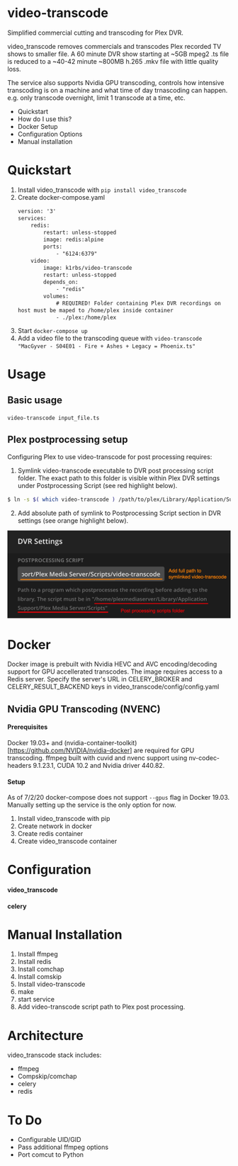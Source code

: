 # video-transcode
Simplified commercial cutting and transcoding for Plex DVR. 

video_transcode removes commercials and transcodes Plex recorded TV shows to smaller file. A 60 minute DVR show starting at ~5GB mpeg2 .ts file is reduced to a ~40-42 minute ~800MB h.265 .mkv file with little quality loss.

The service also supports Nvidia GPU transcoding, controls how intensive transcoding is on a machine and what time of day trnascoding can happen. e.g. only transcode overnight, limit 1 transcode at a time, etc.
 

- Quickstart
- How do I use this?
- Docker Setup
- Configuration Options
- Manual installation


# Quickstart
1. Install video_transcode with `pip install video_transcode`
2. Create docker-compose.yaml
    ```
    version: '3'
    services:
        redis:
            restart: unless-stopped
            image: redis:alpine
            ports:
                - "6124:6379"
        video:
            image: k1rbs/video-transcode
            restart: unless-stopped
            depends_on:
                - "redis"
            volumes: 
                # REQUIRED! Folder containing Plex DVR recordings on host must be maped to /home/plex inside container
                - ./plex:/home/plex

    ```
3. Start `docker-compose up`
4. Add a video file to the transcoding queue with `video-transcode "MacGyver - S04E01 - Fire + Ashes + Legacy = Phoenix.ts"`


# Usage
## Basic usage
`video-transcode input_file.ts`

## Plex postprocessing setup 
Configuring Plex to use video-transcode for post processing requires:
1. Symlink video-transcode executable to DVR post processing script folder. The exact path to this folder is visible within Plex DVR settings under Postprocessing Script (see red highlight below). 
```bash
$ ln -s $( which video-transcode ) /path/to/plex/Library/Application/Support/Plex\ Media\ Server/Scripts/video-transcode
```
2. Add absolute path of symlink to Postprocessing Script section in DVR settings (see orange highlight below).

![](docs/static/dvr-setting.png)


# Docker
Docker image is prebuilt with Nvidia HEVC and AVC encoding/decoding support for GPU accellerated transcodes. The image requires access to a Redis server. Specify the server's URL in CELERY_BROKER and CELERY_RESULT_BACKEND keys in video_transcode/config/config.yaml

## Nvidia GPU Transcoding (NVENC)
#### Prerequisites
Docker 19.03+ and (nvidia-container-toolkit)[https://github.com/NVIDIA/nvidia-docker] are required for GPU transcoding. ffmpeg built with cuvid and nvenc support using nv-codec-headers 9.1.23.1, CUDA 10.2 and Nvidia driver 440.82.

#### Setup
As of 7/2/20 docker-compose does not support `--gpus` flag in Docker 19.03. Manually setting up the service is the only option for now.
1. Install video_transcode with pip
2. Create network in docker
3. Create redis container
4. Create video_transcode container


# Configuration
#### video_transcode

#### celery


# Manual Installation
1. Install ffmpeg
2. Install redis 
3. Install comchap
4. Install comskip
3. Install video-transcode
4. make
5. start service
6. Add video-transcode script path to Plex post processing.


# Architecture
video_transcode stack includes:
- ffmpeg
- Compskip/comchap
- celery
- redis


# To Do
- Configurable UID/GID
- Pass additional ffmpeg options
- Port comcut to Python

